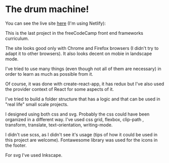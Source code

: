 # The drum machine!

You can see the live site [here](https://drum-machine-freecodecamp.netlify.com/) (I'm using Netlify):


This is the last project in the freeCodeCamp front end frameworks curriculum.

The site looks good only with Chrome and Firefox browsers (I didn't try to adapt it to other browsers). It also looks decent on mobie in landscape mode.

I've tried to use many things (even though not all of them are necessary) in order to learn as much as possible from it.

Of course, it was done with create-react-app, it has redux but I've also used the provider context of React for some aspects of it.

I've tried to build a folder structure that has a logic and that can be used in "real life" small scale projects.

I designed using both css and svg.
Probably the css could have been organized in a different way.
I've used css grid, flexbox, clip-path , transform, translate, text-orientation, writing-mode.

I didn't use scss, as I didn't see it's usage (tips of how it could be used in this project are welcome).
Fontawesome  library was used for the icons in the footer.

For svg I've used Inkscape. 

